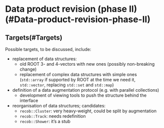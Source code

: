 Data product revision (phase II)(#Data-product-revision-phase-II)
====================================================================

Targets(#Targets)
--------------------

Possible targets, to be discussed, include:

-   replacement of data structures:
    -   old ROOT 3- and 4-vectors with new ones (possibly non-breaking change)
    -   replacement of complex data structures with simple ones (`std::array` if supported by ROOT at the time we need it, `std::vector`, replacing `std::set` and `std::map`)
-   definition of a data augmentation protocol (e.g. with parallel collections)
    -   development of viewing tools to push the structure behind the interface
-   reorganisation of data structures; candidates:
    -   `recob::Cluster`: very heavy-weight, could be split by augmentation
    -   `recob::Track`: needs redefinition
    -   `recob::Shower`: it’s a stub

